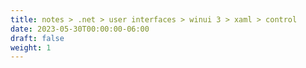 ```yaml
---
title: notes > .net > user interfaces > winui 3 > xaml > control
date: 2023-05-30T00:00:00-06:00
draft: false
weight: 1
---
```

